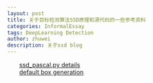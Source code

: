 ```yaml
---
layout: post
title: 关于目标检测算法SSD原理和源代码的一些参考资料
categories: InformalEssay
tags: DeepLearning Detection
author: zhuwei
description: 关于ssd blog
---
```


                            
&emsp;&emsp;[ssd_pascal.py details](http://blog.csdn.net/xunan003/article/details/79089280)			
&emsp;&emsp;[default box generation](http://blog.csdn.net/xunan003/article/details/79186162)			